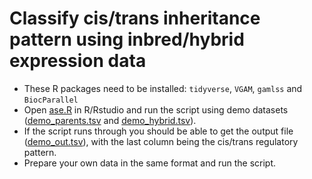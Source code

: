 # Classify cis/trans inheritance pattern using inbred/hybrid expression data

* These R packages need to be installed: `tidyverse`, `VGAM`, `gamlss` and `BiocParallel`
* Open [ase.R](ase.R) in R/Rstudio and run the script using demo datasets ([demo_parents.tsv](demo_parents.tsv) and [demo_hybrid.tsv](demo_hybrid.tsv)).
* If the script runs through you should be able to get the output file ([demo_out.tsv](demo_out.tsv)), with the last column being the cis/trans regulatory pattern.
* Prepare your own data in the same format and run the script.



